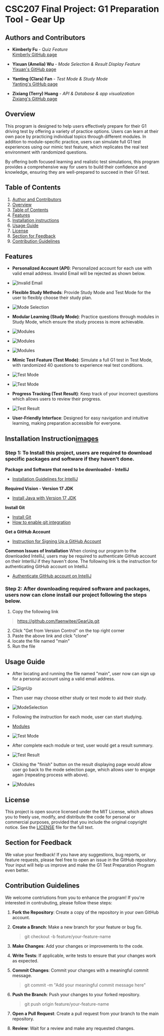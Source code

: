# **CSC207 Final Project: G1 Preparation Tool - Gear Up**

## Authors and Contributors

- **Kimberly Fu** - *Quiz Feature*  
  [Kimberly GitHub page](https://github.com/KiiimFU)

- **Yixuan (Amelia) Wu** - *Mode Selection & Result Display Feature*  
  [Yixuan's GitHub page](https://github.com/amiwu421)

- **Yanting (Clara) Fan** - *Test Mode & Study Mode*  
  [Yanting's GitHub page](https://github.com/faenwitee)

- **Zixiang (Terry) Huang** - *API & Database & app visualization*  
  [Zixiang's GitHub page](https://github.com/trrrrrrry)


## Overview
This program is designed to help users effectively prepare for their G1 driving test by offering a variety of practice options. Users can learn at their own pace by practicing individual topics through different modules. In addition to module-specific practice, users can simulate full G1 test experiences using our mimic test feature, which replicates the real test environment with randomized questions.

By offering both focused learning and realistic test simulations, this program provides a comprehensive way for users to build their confidence and knowledge, ensuring they are well-prepared to succeed in their G1 test.


## Table of Contents
1. [Author and Contributors](#authors-and-contributors)
2. [Overview](#overview)
3. [Table of Contents](#table-of-contents)
4. [Features](#features)
5. [Installation instructions](#installation-instruction)
6. [Usage Guide](#usage-guide)
7. [License](#license)
8. [Section for Feedback](#section-for-feedback)
9. [Contribution Guidelines](#contribution-guidelines)

## Features
* **Personalized Account (API)**: Personalized account for each use with valid email address. Invalid Email will be rejected as shown below. 
* ![Invalid Email](images/final_invalidEmail.png)
* **Flexible Study Methods**: Provide Study Mode and Test Mode for the user to flexibly choose their study plan.
* ![Mode Selection](images/final_mode_selection.png)
* **Modular Learning (Study Mode)**: Practice questions through modules in Study Mode, which ensure the study process is more achievable.
* ![Modules](images/final_modules.png)
* ![Modules](images/final_study_mode2.png)
* ![Modules](images/final_study_mode3.png)
* **Mimic Test Feature (Test Mode)**: Simulate a full G1 test in Test Mode, with randomized 40 questions to experience real test conditions.
* ![Test Mode](images/final_test_mode.png)
* ![Test Mode](images/final_test_mode2.png)

* **Progress Tracking (Test Result)**: Keep track of your incorrect questions which allows users to review their progress.
* ![Test Result](images/final_test_result.png)
* **User-Friendly Interface**: Designed for easy navigation and intuitive learning, making preparation accessible for everyone.

## Installation Instruction[images](images)
### Step 1: To Install this project, users are required to download specific packages and software if they haven't done. 
**Package and Software that need to be downloaded - IntelliJ**
- [Installation Guidelines for IntelliJ](https://www.jetbrains.com/help/idea/installation-guide.html)

**Required Vision - Version 17 JDK**
- [Install Java with Version 17 JDK](https://www.jetbrains.com/help/idea/sdk.html#manage_sdks)

**Install Git**
- [Install Git](https://git-scm.com/downloads)
- [How to enable git integration](https://www.jetbrains.com/help/idea/enabling-version-control.html)

**Get a GitHub Account**
- [Instruction for Signing Up a GitHub Account](https://education.github.com/pack)

**Common Issues of Installation**
When cloning our program to the downloaded IntelliJ, users may be required to authenticate GitHub account on their InterlliJ if they haven't done. The following link is the instruction for authenticating GitHub account on IntelliJ.
- [Authenticate GitHub account on IntelliJ](https://www.jetbrains.com/help/idea/github.html)

### Step 2: After downloading required software and packages, users now can clone install our project following the steps below. 
1. Copy the following link
> https://github.com/faenwitee/GearUp.git
2. Click "Get from Version Control" on the top right corner
3. Paste the above link and click "clone"
4. locate the file named "main"
5. Run the file

## Usage Guide
* After locating and running the file named "main", user now can sign up for a personal account using a valid email address. 
* ![SignUp](images/fina_sign_up.png)
* Then user may choose either study or test mode to aid their study.
* ![ModeSelection](images/final_mode_selection.png)
* Following the instruction for each mode, user can start studying.
* [Modules](images/final_study_mode2.png)
* ![Test Mode](images/final_test_mode.png)
* After complete each module or test, user would get a result summary.
* ![Test Result](images/final_test_result.png)

* Clicking the "finish" button on the result displaying page would allow user go back to the mode selection page, which allows user to engage again (repeating process with above).
* ![Modules](images/final_study_mode3.png)

## License
This project is open source licensed under the MIT License, which allows you to freely use, modify, and distribute the code for personal or commercial purposes, provided that you include the original copyright notice.
See the [LICENSE](LICENSE) file for the full text.

## Section for Feedback
We value your feedback! If you have any suggestions, bug reports, or feature requests, please feel free to open an issue in the GitHub repository. Your input will help us improve and make the G1 Test Preparation Program even better.

## Contribution Guidelines
We welcome contriutions from you to enhance the program! If you're interested in contrubuting, please follow these steps:
1. **Fork the Repository**: Create a copy of the repository in your own GitHub account.

2. **Create a Branch**: Make a new branch for your feature or bug fix.

    >git checkout -b feature/your-feature-name

3. **Make Changes**: Add your changes or improvements to the code.

4. **Write Tests**: If applicable, write tests to ensure that your changes work as expected.

5. **Commit Changes**: Commit your changes with a meaningful commit message. 

    >git commit -m "Add your meaningful commit message here"

6. **Push the Branch**: Push your changes to your forked repository.

    >git push origin feature/your-feature-name

7. **Open a Pull Request**: Create a pull request from your branch to the main repository.

8. **Review**: Wait for a review and make any requested changes.
